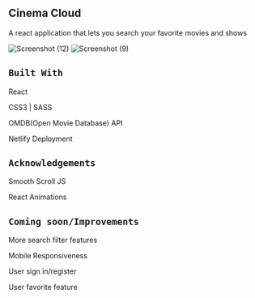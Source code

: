 
## Cinema Cloud 

A react application that lets you search your favorite movies and shows

![Screenshot (12)](https://user-images.githubusercontent.com/44646134/75596788-12faad80-5a60-11ea-8131-689cab98404b.png)
![Screenshot (9)](https://user-images.githubusercontent.com/44646134/75596794-17bf6180-5a60-11ea-9594-f1a951614c09.png)


## `Built With`
React 

CSS3 | SASS

OMDB(Open Movie Database) API

Netlify Deployment


## `Acknowledgements`

Smooth Scroll JS

React Animations

## `Coming soon/Improvements`

More search filter features

Mobile Responsiveness

User sign in/register

User favorite feature




